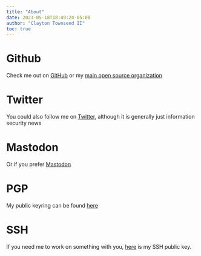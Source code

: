 ```yaml
---
title: "About"
date: 2023-05-18T18:49:24-05:00
author: "Clayton Townsend II"
toc: true
---
```

# Github
Check me out on [GitHub](https://github.com/ctII) or my [main open source organization](https://github.com/simplylib)

# Twitter
You could also follow me on [Twitter](https://twitter.com/shctii), although it is generally just information security news

# Mastodon
Or if you prefer [Mastodon](https://infosec.exchange/@ctii)

# PGP
My public keyring can be found [here](/pgp/public.asc)

# SSH
If you need me to work on something with you, [here](/pgp/sshkey) is my SSH public key.
